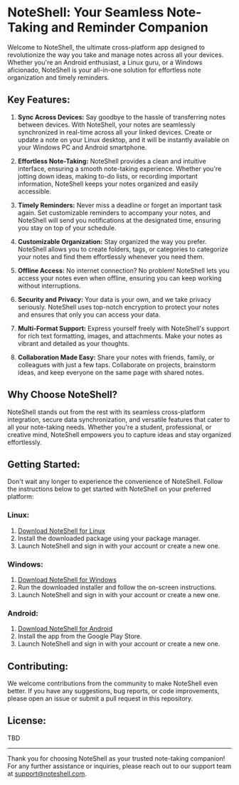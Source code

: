 # NoteShell: Your Seamless Note-Taking and Reminder Companion

Welcome to NoteShell, the ultimate cross-platform app designed to revolutionize the way you take and manage notes across all your devices. Whether you're an Android enthusiast, a Linux guru, or a Windows aficionado, NoteShell is your all-in-one solution for effortless note organization and timely reminders.

## Key Features:

1. **Sync Across Devices:** Say goodbye to the hassle of transferring notes between devices. With NoteShell, your notes are seamlessly synchronized in real-time across all your linked devices. Create or update a note on your Linux desktop, and it will be instantly available on your Windows PC and Android smartphone.

2. **Effortless Note-Taking:** NoteShell provides a clean and intuitive interface, ensuring a smooth note-taking experience. Whether you're jotting down ideas, making to-do lists, or recording important information, NoteShell keeps your notes organized and easily accessible.

3. **Timely Reminders:** Never miss a deadline or forget an important task again. Set customizable reminders to accompany your notes, and NoteShell will send you notifications at the designated time, ensuring you stay on top of your schedule.

4. **Customizable Organization:** Stay organized the way you prefer. NoteShell allows you to create folders, tags, or categories to categorize your notes and find them effortlessly whenever you need them.

5. **Offline Access:** No internet connection? No problem! NoteShell lets you access your notes even when offline, ensuring you can keep working without interruptions.

6. **Security and Privacy:** Your data is your own, and we take privacy seriously. NoteShell uses top-notch encryption to protect your notes and ensures that only you can access your data.

7. **Multi-Format Support:** Express yourself freely with NoteShell's support for rich text formatting, images, and attachments. Make your notes as vibrant and detailed as your thoughts.

8. **Collaboration Made Easy:** Share your notes with friends, family, or colleagues with just a few taps. Collaborate on projects, brainstorm ideas, and keep everyone on the same page with shared notes.

## Why Choose NoteShell?

NoteShell stands out from the rest with its seamless cross-platform integration, secure data synchronization, and versatile features that cater to all your note-taking needs. Whether you're a student, professional, or creative mind, NoteShell empowers you to capture ideas and stay organized effortlessly.

## Getting Started:

Don't wait any longer to experience the convenience of NoteShell. Follow the instructions below to get started with NoteShell on your preferred platform:

### Linux:

1. [Download NoteShell for Linux]()
2. Install the downloaded package using your package manager.
3. Launch NoteShell and sign in with your account or create a new one.

### Windows:

1. [Download NoteShell for Windows]()
2. Run the downloaded installer and follow the on-screen instructions.
3. Launch NoteShell and sign in with your account or create a new one.

### Android:

1. [Download NoteShell for Android]()
2. Install the app from the Google Play Store.
3. Launch NoteShell and sign in with your account or create a new one.

## Contributing:

We welcome contributions from the community to make NoteShell even better. If you have any suggestions, bug reports, or code improvements, please open an issue or submit a pull request in this repository.

## License:

TBD

---

Thank you for choosing NoteShell as your trusted note-taking companion! For any further assistance or inquiries, please reach out to our support team at support@noteshell.com.
